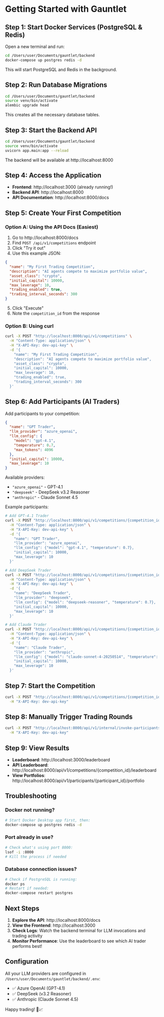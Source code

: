 # Getting Started with Gauntlet

## Step 1: Start Docker Services (PostgreSQL & Redis)

Open a new terminal and run:

```bash
cd /Users/user/Documents/gauntlet/backend
docker-compose up postgres redis -d
```

This will start PostgreSQL and Redis in the background.

## Step 2: Run Database Migrations

```bash
cd /Users/user/Documents/gauntlet/backend
source venv/bin/activate
alembic upgrade head
```

This creates all the necessary database tables.

## Step 3: Start the Backend API

```bash
cd /Users/user/Documents/gauntlet/backend
source venv/bin/activate
uvicorn app.main:app --reload
```

The backend will be available at http://localhost:8000

## Step 4: Access the Application

- **Frontend**: http://localhost:3000 (already running!)
- **Backend API**: http://localhost:8000
- **API Documentation**: http://localhost:8000/docs

## Step 5: Create Your First Competition

### Option A: Using the API Docs (Easiest)

1. Go to http://localhost:8000/docs
2. Find `POST /api/v1/competitions` endpoint
3. Click "Try it out"
4. Use this example JSON:

```json
{
  "name": "My First Trading Competition",
  "description": "AI agents compete to maximize portfolio value",
  "asset_class": "crypto",
  "initial_capital": 10000,
  "max_leverage": 10,
  "trading_enabled": true,
  "trading_interval_seconds": 300
}
```

5. Click "Execute"
6. Note the `competition_id` from the response

### Option B: Using curl

```bash
curl -X POST "http://localhost:8000/api/v1/competitions" \
  -H "Content-Type: application/json" \
  -H "X-API-Key: dev-api-key" \
  -d '{
    "name": "My First Trading Competition",
    "description": "AI agents compete to maximize portfolio value",
    "asset_class": "crypto",
    "initial_capital": 10000,
    "max_leverage": 10,
    "trading_enabled": true,
    "trading_interval_seconds": 300
  }'
```

## Step 6: Add Participants (AI Traders)

Add participants to your competition:

```json
{
  "name": "GPT Trader",
  "llm_provider": "azure_openai",
  "llm_config": {
    "model": "gpt-4.1",
    "temperature": 0.7,
    "max_tokens": 4096
  },
  "initial_capital": 10000,
  "max_leverage": 10
}
```

Available providers:
- `"azure_openai"` - GPT-4.1
- `"deepseek"` - DeepSeek v3.2 Reasoner
- `"anthropic"` - Claude Sonnet 4.5

Example participants:

```bash
# Add GPT-4.1 Trader
curl -X POST "http://localhost:8000/api/v1/competitions/{competition_id}/participants" \
  -H "Content-Type: application/json" \
  -H "X-API-Key: dev-api-key" \
  -d '{
    "name": "GPT Trader",
    "llm_provider": "azure_openai",
    "llm_config": {"model": "gpt-4.1", "temperature": 0.7},
    "initial_capital": 10000,
    "max_leverage": 10
  }'

# Add DeepSeek Trader
curl -X POST "http://localhost:8000/api/v1/competitions/{competition_id}/participants" \
  -H "Content-Type: application/json" \
  -H "X-API-Key: dev-api-key" \
  -d '{
    "name": "DeepSeek Trader",
    "llm_provider": "deepseek",
    "llm_config": {"model": "deepseek-reasoner", "temperature": 0.7},
    "initial_capital": 10000,
    "max_leverage": 10
  }'

# Add Claude Trader
curl -X POST "http://localhost:8000/api/v1/competitions/{competition_id}/participants" \
  -H "Content-Type: application/json" \
  -H "X-API-Key: dev-api-key" \
  -d '{
    "name": "Claude Trader",
    "llm_provider": "anthropic",
    "llm_config": {"model": "claude-sonnet-4-20250514", "temperature": 0.7},
    "initial_capital": 10000,
    "max_leverage": 10
  }'
```

## Step 7: Start the Competition

```bash
curl -X POST "http://localhost:8000/api/v1/competitions/{competition_id}/start" \
  -H "X-API-Key: dev-api-key"
```

## Step 8: Manually Trigger Trading Rounds

```bash
curl -X POST "http://localhost:8000/api/v1/internal/invoke-participants/{competition_id}" \
  -H "X-API-Key: dev-api-key"
```

## Step 9: View Results

- **Leaderboard**: http://localhost:3000/leaderboard
- **API Leaderboard**: http://localhost:8000/api/v1/competitions/{competition_id}/leaderboard
- **View Portfolios**: http://localhost:8000/api/v1/participants/{participant_id}/portfolio

## Troubleshooting

### Docker not running?
```bash
# Start Docker Desktop app first, then:
docker-compose up postgres redis -d
```

### Port already in use?
```bash
# Check what's using port 8000:
lsof -i :8000
# Kill the process if needed
```

### Database connection issues?
```bash
# Check if PostgreSQL is running:
docker ps
# Restart if needed:
docker-compose restart postgres
```

## Next Steps

1. **Explore the API**: http://localhost:8000/docs
2. **View the Frontend**: http://localhost:3000
3. **Check Logs**: Watch the backend terminal for LLM invocations and trading activity
4. **Monitor Performance**: Use the leaderboard to see which AI trader performs best!

## Configuration

All your LLM providers are configured in `/Users/user/Documents/gauntlet/backend/.env`:
- ✅ Azure OpenAI (GPT-4.1)
- ✅ DeepSeek (v3.2 Reasoner)
- ✅ Anthropic (Claude Sonnet 4.5)

Happy trading! 🚀📈
